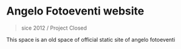 # Angelo Fotoeventi website

> sice 2012 / Project Closed

This space is an old space of official static site of angelo fotoeventi
